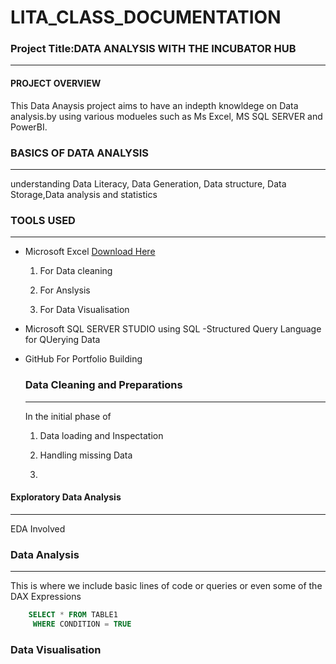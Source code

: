 # LITA_CLASS_DOCUMENTATION

### Project Title:DATA ANALYSIS WITH THE INCUBATOR HUB
---
#### PROJECT OVERVIEW
This Data Anaysis project aims to have an indepth knowldege on Data analysis.by using various modueles such as Ms Excel, MS SQL SERVER
and PowerBI.

### BASICS OF DATA ANALYSIS
---
understanding Data Literacy, Data Generation, Data structure, Data Storage,Data analysis and statistics

### TOOLS USED
---
- Microsoft Excel [Download Here](https://www.microsoft.com)
  
   1. For Data cleaning
  
   2. For Anslysis
      
   3. For Data Visualisation

- Microsoft SQL SERVER STUDIO using SQL -Structured Query Language for QUerying Data

- GitHub For Portfolio Building

  ### Data Cleaning and Preparations
  ---
  In the initial phase of 

  1. Data loading and Inspectation
  
  2.  Handling missing Data
 
  3.  
    
#### Exploratory Data Analysis
---
EDA Involved




### Data Analysis
---
This is where we include basic lines of code or queries or even some of the DAX Expressions

```SQL
    SELECT * FROM TABLE1
     WHERE CONDITION = TRUE
  ```
### Data Visualisation


